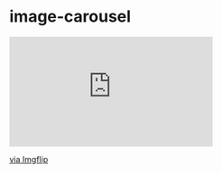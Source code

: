 # image-carousel
<div style="width:360px;max-width:100%;"><div style="height:0;padding-bottom:54.17%;position:relative;"><iframe width="360" height="195" style="position:absolute;top:0;left:0;width:100%;height:100%;" frameBorder="0" src="https://imgflip.com/embed/48oxx4"></iframe></div><p><a href="https://imgflip.com/gif/48oxx4">via Imgflip</a></p></div>
